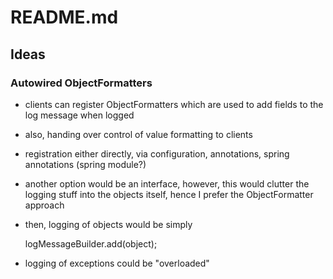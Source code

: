 # README.md

## Ideas

### Autowired ObjectFormatters

- clients can register ObjectFormatters which are used to add fields to the log message when logged
- also, handing over control of value formatting to clients
- registration either directly, via configuration, annotations, spring annotations (spring module?)
- another option would be an interface, however, this would clutter the logging stuff into the objects itself, hence I prefer the ObjectFormatter approach
- then, logging of objects would be simply

	logMessageBuilder.add(object);
	
- logging of exceptions could be "overloaded"
